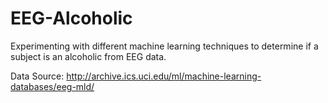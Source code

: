 # EEG-Alcoholic
Experimenting with different machine learning techniques to determine if a subject is an alcoholic from EEG data.

Data Source: http://archive.ics.uci.edu/ml/machine-learning-databases/eeg-mld/
